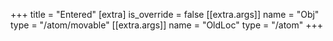+++
title = "Entered"
[extra]
is_override = false
[[extra.args]]
name = "Obj"
type = "/atom/movable"
[[extra.args]]
name = "OldLoc"
type = "/atom"
+++